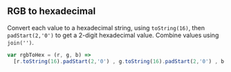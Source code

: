 ## RGB to hexadecimal

Convert each value to a hexadecimal string, using `toString(16)`, then `padStart(2,'0')` to get a 2-digit hexadecimal value.
Combine values using `join('')`.

```js
var rgbToHex = (r, g, b) =>
  [r.toString(16).padStart(2,'0') , g.toString(16).padStart(2,'0') , b.toString(16).padStart(2,'0')].join('');
```

